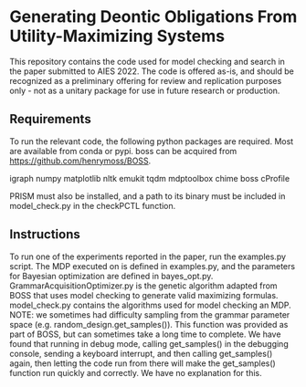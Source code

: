 # Generating Deontic Obligations From Utility-Maximizing Systems
This repository contains the code used for model checking and search in the paper submitted to AIES 2022.
The code is offered as-is, and should be recognized as a preliminary offering for review and replication purposes only - not as a unitary package for use in future research or production.

## Requirements
To run the relevant code, the following python packages are required.
Most are available from conda or pypi.
boss can be acquired from https://github.com/henrymoss/BOSS.

igraph
numpy
matplotlib
nltk
emukit
tqdm
mdptoolbox
chime
boss
cProfile

PRISM must also be installed, and a path to its binary must be included in model_check.py in the checkPCTL function.

## Instructions
To run one of the experiments reported in the paper, run the examples.py script.
The MDP executed on is defined in examples.py, and the parameters for Bayesian optimization are defined in bayes_opt.py.
GrammarAcquisitionOptimizer.py is the genetic algorithm adapted from BOSS that uses model checking to generate valid maximizing formulas.
model_check.py contains the algorithms used for model checking an MDP.
NOTE: we sometimes had difficulty sampling from the grammar parameter space (e.g. random\_design.get\_samples()). This function was provided as part of BOSS, but can sometimes take a long time to complete. We have found that running in debug mode, calling get\_samples() in the debugging console, sending a keyboard interrupt, and then calling get\_samples() again, then letting the code run from there will make the get\_samples() function run quickly and correctly. We have no explanation for this.
